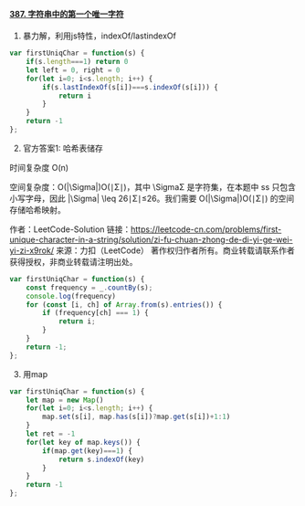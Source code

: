 #### [387. 字符串中的第一个唯一字符](https://leetcode-cn.com/problems/first-unique-character-in-a-string/)

1. 暴力解，利用js特性，indexOf/lastindexOf

```js
var firstUniqChar = function(s) {
    if(s.length===1) return 0
    let left = 0, right = 0
    for(let i=0; i<s.length; i++) {
        if(s.lastIndexOf(s[i])===s.indexOf(s[i])) {
            return i
        }
    }
    return -1
};
```



2. 官方答案1: 哈希表储存

时间复杂度 O(n)

空间复杂度：O(|\Sigma|)O(∣Σ∣)，其中 \SigmaΣ 是字符集，在本题中 ss 只包含小写字母，因此 |\Sigma| \leq 26∣Σ∣≤26。我们需要 O(|\Sigma|)O(∣Σ∣) 的空间存储哈希映射。

作者：LeetCode-Solution
链接：https://leetcode-cn.com/problems/first-unique-character-in-a-string/solution/zi-fu-chuan-zhong-de-di-yi-ge-wei-yi-zi-x9rok/
来源：力扣（LeetCode）
著作权归作者所有。商业转载请联系作者获得授权，非商业转载请注明出处。

```js
var firstUniqChar = function(s) {
    const frequency = _.countBy(s);
    console.log(frequency)
    for (const [i, ch] of Array.from(s).entries()) {
        if (frequency[ch] === 1) {
            return i;
        }
    }
    return -1;
};
```



3. 用map

```js
var firstUniqChar = function(s) {
    let map = new Map()
    for(let i=0; i<s.length; i++) {
        map.set(s[i], map.has(s[i])?map.get(s[i])+1:1)
    }
    let ret = -1
    for(let key of map.keys()) {
        if(map.get(key)===1) {
            return s.indexOf(key)
        }
    }
    return -1
};
```

